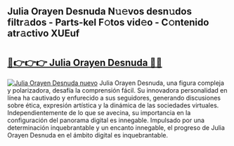 ## Julia Orayen Desnuda N𝚞𝚎vos desn𝚞dos filtr𝚊dos - Parts-kel F𝚘tos vid𝚎o - C𝚘ntenido atr𝚊ctivo XUEuf

# <h2><a href="http://mb2pezc.tromn.icu/?c=Julia+Orayen+Desnuda">🔗👉👉👉 Julia Orayen Desnuda 🔗🔗</a></h2>

[![Julia Orayen Desnuda nuevo](https://i.imgur.com/pEAQMta.gif)](http://mb2pezc.tromn.icu/?c=Julia+Orayen+Desnuda)
Julia Orayen Desnuda, una figura compleja y polarizadora, desafía la comprensión fácil. Su innovadora personalidad en línea ha cautivado y enfurecido a sus seguidores, generando discusiones sobre ética, expresión artística y la dinámica de las sociedades virtuales. Independientemente de lo que se avecina, su importancia en la configuración del panorama digital es innegable. Impulsado por una determinación inquebrantable y un encanto innegable, el progreso de Julia Orayen Desnuda en el ámbito digital es inquebrantable.
